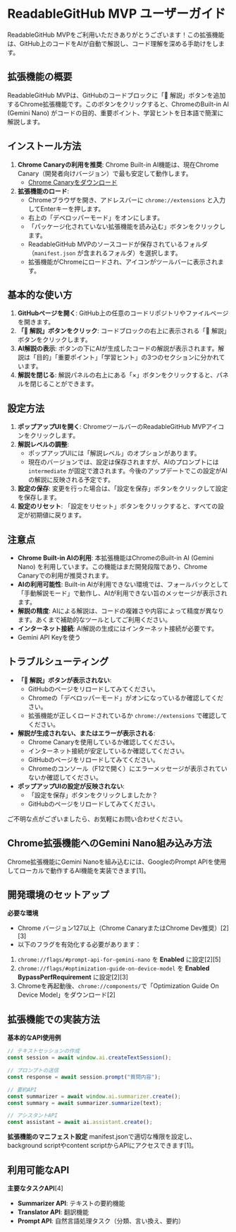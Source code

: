 # ReadableGitHub MVP ユーザーガイド

ReadableGitHub MVPをご利用いただきありがとうございます！この拡張機能は、GitHub上のコードをAIが自動で解説し、コード理解を深める手助けをします。

## 拡張機能の概要

ReadableGitHub MVPは、GitHubのコードブロックに「🤖 解説」ボタンを追加するChrome拡張機能です。このボタンをクリックすると、ChromeのBuilt-in AI (Gemini Nano) がコードの目的、重要ポイント、学習ヒントを日本語で簡潔に解説します。

## インストール方法

1.  **Chrome Canaryの利用を推奨**: Chrome Built-in AI機能は、現在Chrome Canary（開発者向けバージョン）で最も安定して動作します。
    *   [Chrome Canaryをダウンロード](https://www.google.com/chrome/canary/)
2.  **拡張機能のロード**:
    *   Chromeブラウザを開き、アドレスバーに `chrome://extensions` と入力してEnterキーを押します。
    *   右上の「デベロッパーモード」をオンにします。
    *   「パッケージ化されていない拡張機能を読み込む」ボタンをクリックします。
    *   ReadableGitHub MVPのソースコードが保存されているフォルダ（`manifest.json` が含まれるフォルダ）を選択します。
    *   拡張機能がChromeにロードされ、アイコンがツールバーに表示されます。

## 基本的な使い方

1.  **GitHubページを開く**: GitHub上の任意のコードリポジトリやファイルページを開きます。
2.  **「🤖 解説」ボタンをクリック**: コードブロックの右上に表示される「🤖 解説」ボタンをクリックします。
3.  **AI解説の表示**: ボタンの下にAIが生成したコードの解説が表示されます。解説は「目的」「重要ポイント」「学習ヒント」の3つのセクションに分かれています。
4.  **解説を閉じる**: 解説パネルの右上にある「×」ボタンをクリックすると、パネルを閉じることができます。

## 設定方法

1.  **ポップアップUIを開く**: ChromeツールバーのReadableGitHub MVPアイコンをクリックします。
2.  **解説レベルの調整**:
    *   ポップアップUIには「解説レベル」のオプションがあります。
    *   現在のバージョンでは、設定は保存されますが、AIのプロンプトには `intermediate` が固定で渡されます。今後のアップデートでこの設定がAIの解説に反映される予定です。
3.  **設定の保存**: 変更を行った場合は、「設定を保存」ボタンをクリックして設定を保存します。
4.  **設定のリセット**: 「設定をリセット」ボタンをクリックすると、すべての設定が初期値に戻ります。

## 注意点

*   **Chrome Built-in AIの利用**: 本拡張機能はChromeのBuilt-in AI (Gemini Nano) を利用しています。この機能はまだ開発段階であり、Chrome Canaryでの利用が推奨されます。
*   **AIの利用可能性**: Built-in AIが利用できない環境では、フォールバックとして「手動解説モード」で動作し、AIが利用できない旨のメッセージが表示されます。
*   **解説の精度**: AIによる解説は、コードの複雑さや内容によって精度が異なります。あくまで補助的なツールとしてご利用ください。
*   **インターネット接続**: AI解説の生成にはインターネット接続が必要です。
*   Gemini API Keyを使う

## トラブルシューティング

*   **「🤖 解説」ボタンが表示されない**:
    *   GitHubのページをリロードしてみてください。
    *   Chromeの「デベロッパーモード」がオンになっているか確認してください。
    *   拡張機能が正しくロードされているか `chrome://extensions` で確認してください。
*   **解説が生成されない、またはエラーが表示される**:
    *   Chrome Canaryを使用しているか確認してください。
    *   インターネット接続が安定しているか確認してください。
    *   GitHubのページをリロードしてみてください。
    *   Chromeのコンソール（F12で開く）にエラーメッセージが表示されていないか確認してください。
*   **ポップアップUIの設定が反映されない**:
    *   「設定を保存」ボタンをクリックしましたか？
    *   GitHubのページをリロードしてみてください。

ご不明な点がございましたら、お気軽にお問い合わせください。



## Chrome拡張機能へのGemini Nano組み込み方法

Chrome拡張機能にGemini Nanoを組み込むには、GoogleのPrompt APIを使用してローカルで動作するAI機能を実装できます[1]。

## 開発環境のセットアップ

**必要な環境**
- Chrome バージョン127以上（Chrome CanaryまたはChrome Dev推奨）[2][3]
- 以下のフラグを有効化する必要があります：

1. `chrome://flags/#prompt-api-for-gemini-nano` を **Enabled** に設定[2][5]
2. `chrome://flags/#optimization-guide-on-device-model` を **Enabled BypassPerfRequirement** に設定[2][3]
3. Chromeを再起動後、`chrome://components/`で「Optimization Guide On Device Model」をダウンロード[2]

## 拡張機能での実装方法

**基本的なAPI使用例**
```javascript
// テキストセッションの作成
const session = await window.ai.createTextSession();

// プロンプトの送信
const response = await session.prompt("質問内容");

// 要約API
const summarizer = await window.ai.summarizer.create();
const summary = await summarizer.summarize(text);

// アシスタントAPI
const assistant = await ai.assistant.create();
```

**拡張機能のマニフェスト設定**
manifest.jsonで適切な権限を設定し、background scriptやcontent scriptからAPIにアクセスできます[1]。

## 利用可能なAPI

**主要なタスクAPI**[4]
- **Summarizer API**: テキストの要約機能
- **Translator API**: 翻訳機能  
- **Prompt API**: 自然言語処理タスク（分類、言い換え、要約）
